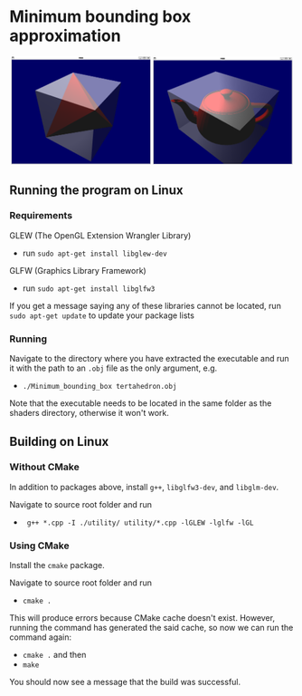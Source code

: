 # Minimum bounding box approximation

<p float="left" align="middle">
  <img src="screenshots/tetrahedron.png" width="49%" />
  <img src="screenshots/utah_teapot.png" width="49%" />
</p>

## Running the program on Linux

### Requirements
GLEW (The OpenGL Extension Wrangler Library) 
* run `sudo apt-get install libglew-dev`

GLFW (Graphics Library Framework)
* run `sudo apt-get install libglfw3`

If you get a message saying any of these libraries cannot be located,
run `sudo apt-get update` to update your package lists

### Running
Navigate to the directory where you have extracted the executable 
and run it with the path to an `.obj` file as the only argument, e.g.
* `./Minimum_bounding_box tertahedron.obj`

Note that the executable needs to be located in the same folder as 
the shaders directory, otherwise it won't work.

## Building on Linux 

### Without CMake
In addition to packages above, install `g++`, `libglfw3-dev`, and 
`libglm-dev`. 

Navigate to source root folder and run
* ` g++ *.cpp -I ./utility/ utility/*.cpp -lGLEW -lglfw -lGL`

### Using CMake
Install the `cmake` package.

Navigate to source root folder and run 
* `cmake .` 

This will produce errors because CMake cache doesn't exist. However,
running the command has generated the said cache, so now we can run 
the command again:
* `cmake .` and then
* `make`

You should now see a message that the build was successful.





